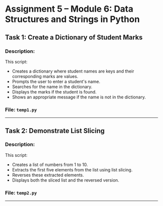 # Assignment 5 – Module 6: Data Structures and Strings in Python


## Task 1: Create a Dictionary of Student Marks


### Description:
This script:
- Creates a dictionary where student names are keys and their corresponding marks are values.
- Prompts the user to enter a student's name.
- Searches for the name in the dictionary.
- Displays the marks if the student is found.
- Shows an appropriate message if the name is not in the dictionary.

### File: `temp1.py`
---

## Task 2: Demonstrate List Slicing


### Description:
This script:
- Creates a list of numbers from 1 to 10.
- Extracts the first five elements from the list using list slicing.
- Reverses these extracted elements.
- Displays both the sliced list and the reversed version.

### File: `temp2.py`
---